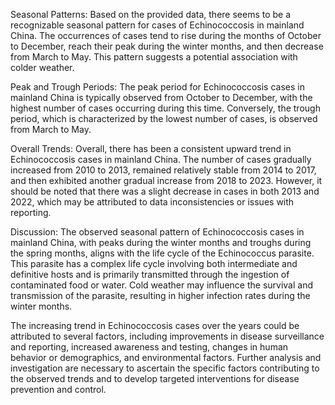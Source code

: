 Seasonal Patterns: 
Based on the provided data, there seems to be a recognizable seasonal pattern for cases of Echinococcosis in mainland China. The occurrences of cases tend to rise during the months of October to December, reach their peak during the winter months, and then decrease from March to May. This pattern suggests a potential association with colder weather.

Peak and Trough Periods: 
The peak period for Echinococcosis cases in mainland China is typically observed from October to December, with the highest number of cases occurring during this time. Conversely, the trough period, which is characterized by the lowest number of cases, is observed from March to May.

Overall Trends: 
Overall, there has been a consistent upward trend in Echinococcosis cases in mainland China. The number of cases gradually increased from 2010 to 2013, remained relatively stable from 2014 to 2017, and then exhibited another gradual increase from 2018 to 2023. However, it should be noted that there was a slight decrease in cases in both 2013 and 2022, which may be attributed to data inconsistencies or issues with reporting.

Discussion: 
The observed seasonal pattern of Echinococcosis cases in mainland China, with peaks during the winter months and troughs during the spring months, aligns with the life cycle of the Echinococcus parasite. This parasite has a complex life cycle involving both intermediate and definitive hosts and is primarily transmitted through the ingestion of contaminated food or water. Cold weather may influence the survival and transmission of the parasite, resulting in higher infection rates during the winter months.

The increasing trend in Echinococcosis cases over the years could be attributed to several factors, including improvements in disease surveillance and reporting, increased awareness and testing, changes in human behavior or demographics, and environmental factors. Further analysis and investigation are necessary to ascertain the specific factors contributing to the observed trends and to develop targeted interventions for disease prevention and control.